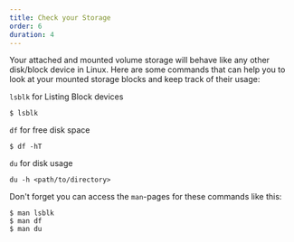 ```yaml
---
title: Check your Storage
order: 6
duration: 4
---
```


Your attached and mounted volume storage will behave like any other disk/block device in Linux. Here are some commands that can help you to look at your mounted storage blocks and keep track of their usage:

`lsblk` for Listing Block devices

```
$ lsblk
```

`df` for free disk space

```
$ df -hT
```

`du` for disk usage

```
du -h <path/to/directory>
```

Don't forget you can access the `man`-pages for these commands like this:

```
$ man lsblk
$ man df
$ man du
```

